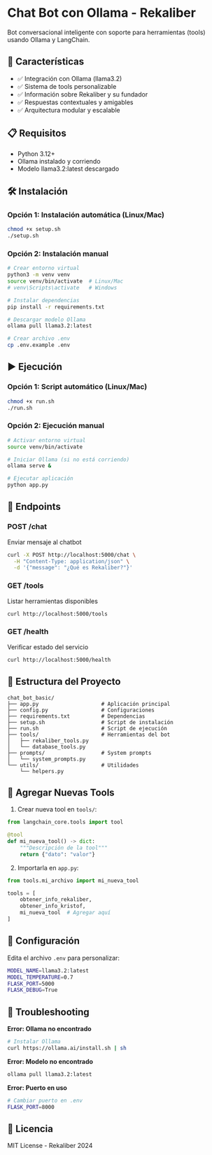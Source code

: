 # Chat Bot con Ollama - Rekaliber

Bot conversacional inteligente con soporte para herramientas (tools) usando Ollama y LangChain.

## 🚀 Características

- ✅ Integración con Ollama (llama3.2)
- ✅ Sistema de tools personalizable
- ✅ Información sobre Rekaliber y su fundador
- ✅ Respuestas contextuales y amigables
- ✅ Arquitectura modular y escalable

## 📋 Requisitos

- Python 3.12+
- Ollama instalado y corriendo
- Modelo llama3.2:latest descargado

## 🛠️ Instalación

### Opción 1: Instalación automática (Linux/Mac)
```bash
chmod +x setup.sh
./setup.sh
```

### Opción 2: Instalación manual
```bash
# Crear entorno virtual
python3 -m venv venv
source venv/bin/activate  # Linux/Mac
# venv\Scripts\activate   # Windows

# Instalar dependencias
pip install -r requirements.txt

# Descargar modelo Ollama
ollama pull llama3.2:latest

# Crear archivo .env
cp .env.example .env
```

## ▶️ Ejecución

### Opción 1: Script automático (Linux/Mac)
```bash
chmod +x run.sh
./run.sh
```

### Opción 2: Ejecución manual
```bash
# Activar entorno virtual
source venv/bin/activate

# Iniciar Ollama (si no está corriendo)
ollama serve &

# Ejecutar aplicación
python app.py
```

## 📡 Endpoints

### POST /chat
Enviar mensaje al chatbot
```bash
curl -X POST http://localhost:5000/chat \
  -H "Content-Type: application/json" \
  -d '{"message": "¿Qué es Rekaliber?"}'
```

### GET /tools
Listar herramientas disponibles
```bash
curl http://localhost:5000/tools
```

### GET /health
Verificar estado del servicio
```bash
curl http://localhost:5000/health
```

## 🔧 Estructura del Proyecto
```
chat_bot_basic/
├── app.py                    # Aplicación principal
├── config.py                 # Configuraciones
├── requirements.txt          # Dependencias
├── setup.sh                  # Script de instalación
├── run.sh                    # Script de ejecución
├── tools/                    # Herramientas del bot
│   ├── rekaliber_tools.py
│   └── database_tools.py
├── prompts/                  # System prompts
│   └── system_prompts.py
└── utils/                    # Utilidades
    └── helpers.py
```

## 🎯 Agregar Nuevas Tools

1. Crear nueva tool en `tools/`:
```python
from langchain_core.tools import tool

@tool
def mi_nueva_tool() -> dict:
    """Descripción de la tool"""
    return {"dato": "valor"}
```

2. Importarla en `app.py`:
```python
from tools.mi_archivo import mi_nueva_tool

tools = [
    obtener_info_rekaliber,
    obtener_info_kristof,
    mi_nueva_tool  # Agregar aquí
]
```

## 📝 Configuración

Edita el archivo `.env` para personalizar:
```bash
MODEL_NAME=llama3.2:latest
MODEL_TEMPERATURE=0.7
FLASK_PORT=5000
FLASK_DEBUG=True
```

## 🐛 Troubleshooting

**Error: Ollama no encontrado**
```bash
# Instalar Ollama
curl https://ollama.ai/install.sh | sh
```

**Error: Modelo no encontrado**
```bash
ollama pull llama3.2:latest
```

**Error: Puerto en uso**
```bash
# Cambiar puerto en .env
FLASK_PORT=8000
```

## 📄 Licencia

MIT License - Rekaliber 2024